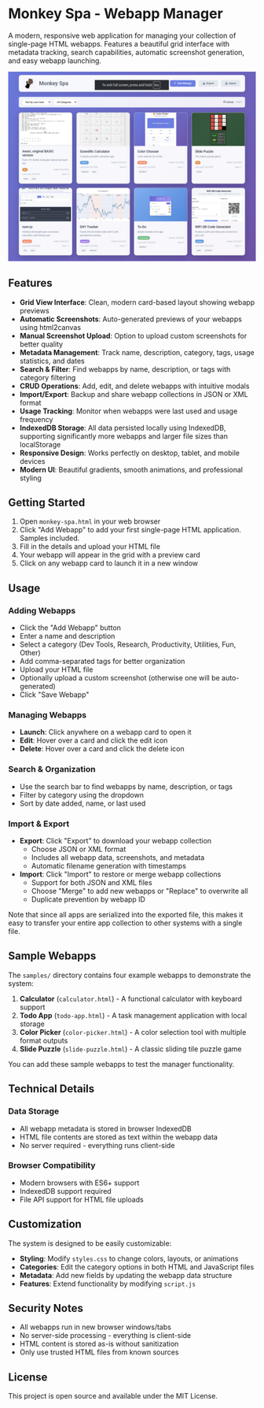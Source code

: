 # Monkey Spa - Webapp Manager

A modern, responsive web application for managing your collection of single-page HTML webapps. Features a beautiful grid interface with metadata tracking, search capabilities, automatic screenshot generation, and easy webapp launching.

![Monkey Spa Interface](screenshot.png)

## Features

- **Grid View Interface**: Clean, modern card-based layout showing webapp previews
- **Automatic Screenshots**: Auto-generated previews of your webapps using html2canvas
- **Manual Screenshot Upload**: Option to upload custom screenshots for better quality
- **Metadata Management**: Track name, description, category, tags, usage statistics, and dates
- **Search & Filter**: Find webapps by name, description, or tags with category filtering
- **CRUD Operations**: Add, edit, and delete webapps with intuitive modals
- **Import/Export**: Backup and share webapp collections in JSON or XML format
- **Usage Tracking**: Monitor when webapps were last used and usage frequency
- **IndexedDB Storage**: All data persisted locally using IndexedDB, supporting significantly more webapps and larger file sizes than localStorage
- **Responsive Design**: Works perfectly on desktop, tablet, and mobile devices
- **Modern UI**: Beautiful gradients, smooth animations, and professional styling

## Getting Started

1. Open `monkey-spa.html` in your web browser
2. Click "Add Webapp" to add your first single-page HTML application. Samples included.
3. Fill in the details and upload your HTML file
4. Your webapp will appear in the grid with a preview card
5. Click on any webapp card to launch it in a new window

## Usage

### Adding Webapps
- Click the "Add Webapp" button
- Enter a name and description
- Select a category (Dev Tools, Research, Productivity, Utilities, Fun, Other)
- Add comma-separated tags for better organization
- Upload your HTML file
- Optionally upload a custom screenshot (otherwise one will be auto-generated)
- Click "Save Webapp"

### Managing Webapps
- **Launch**: Click anywhere on a webapp card to open it
- **Edit**: Hover over a card and click the edit icon
- **Delete**: Hover over a card and click the delete icon

### Search & Organization
- Use the search bar to find webapps by name, description, or tags
- Filter by category using the dropdown
- Sort by date added, name, or last used

### Import & Export
- **Export**: Click "Export" to download your webapp collection
  - Choose JSON or XML format
  - Includes all webapp data, screenshots, and metadata
  - Automatic filename generation with timestamps
- **Import**: Click "Import" to restore or merge webapp collections
  - Support for both JSON and XML files
  - Choose "Merge" to add new webapps or "Replace" to overwrite all
  - Duplicate prevention by webapp ID

Note that since all apps are serialized into the exported file, this
makes it easy to transfer your entire app collection to other systems
with a single file.

## Sample Webapps

The `samples/` directory contains four example webapps to demonstrate the system:

1. **Calculator** (`calculator.html`) - A functional calculator with keyboard support
2. **Todo App** (`todo-app.html`) - A task management application with local storage
3. **Color Picker** (`color-picker.html`) - A color selection tool with multiple format outputs
4. **Slide Puzzle** (`slide-puzzle.html`) - A classic sliding tile puzzle game

You can add these sample webapps to test the manager functionality.

## Technical Details

### Data Storage
- All webapp metadata is stored in browser IndexedDB
- HTML file contents are stored as text within the webapp data
- No server required - everything runs client-side

### Browser Compatibility
- Modern browsers with ES6+ support
- IndexedDB support required
- File API support for HTML file uploads

## Customization

The system is designed to be easily customizable:

- **Styling**: Modify `styles.css` to change colors, layouts, or animations
- **Categories**: Edit the category options in both HTML and JavaScript files
- **Metadata**: Add new fields by updating the webapp data structure
- **Features**: Extend functionality by modifying `script.js`

## Security Notes

- All webapps run in new browser windows/tabs
- No server-side processing - everything is client-side
- HTML content is stored as-is without sanitization
- Only use trusted HTML files from known sources

## License

This project is open source and available under the MIT License.
